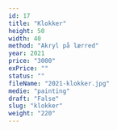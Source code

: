 ```yaml
---
id: 17
title: "Klokker"
height: 50
width: 40
method: "Akryl på lærred"
year: 2021
price: "3000"
exPrice: ""
status: ""
fileName: "2021-klokker.jpg"
medie: "painting"
draft: "False"
slug: "klokker"
weight: "220"
---
```

